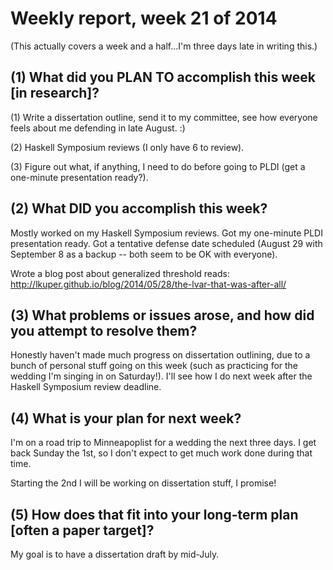 # Weekly report, week 21 of 2014

(This actually covers a week and a half...I'm three days late in writing this.)

## (1) What did you PLAN TO accomplish this week [in research]?

  (1) Write a dissertation outline, send it to my committee, see how
  everyone feels about me defending in late August. :)
  
  (2) Haskell Symposium reviews (I only have 6 to review).
  
  (3) Figure out what, if anything, I need to do before going to PLDI
  (get a one-minute presentation ready?).

## (2) What DID you accomplish this week?

Mostly worked on my Haskell Symposium reviews.  Got my one-minute PLDI
presentation ready.  Got a tentative defense date scheduled (August 29
with September 8 as a backup -- both seem to be OK with everyone).

Wrote a blog post about generalized threshold reads:
http://lkuper.github.io/blog/2014/05/28/the-lvar-that-was-after-all/

## (3) What problems or issues arose, and how did you attempt to resolve them?

Honestly haven't made much progress on dissertation outlining, due to
a bunch of personal stuff going on this week (such as practicing for
the wedding I'm singing in on Saturday!).  I'll see how I do next week
after the Haskell Symposium review deadline.
  
## (4) What is your plan for next week?

I'm on a road trip to Minneapoplist for a wedding the next three days.
I get back Sunday the 1st, so I don't expect to get much work done
during that time.

Starting the 2nd I will be working on dissertation stuff, I promise!

## (5) How does that fit into your long-term plan [often a paper target]?

My goal is to have a dissertation draft by mid-July.
